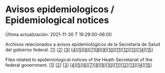 # Avisos epidemiologicos / Epidemiological notices

Última actualización: 2021-11-30 T 19:29:00-06:00

Archivos relacionados a avisos epidemiológicos de la Secretaría de Salud del gobierno federal. [[1](https://www.gob.mx/salud/documentos/aviso-epidemiologico-casos-de-infeccion-respiratoria-asociados-a-nuevo-coronavirus-2019-ncov)] [[2](https://www.gob.mx/salud/documentos/aviso-epidemiologico-enfermedad-covid-19-por-sars_cov-2-actualizacion)] [[3](https://www.gob.mx/salud/documentos/aviso-preventivo-de-viajes-internacionales-por-pandemia-de-covid-19-causada-por-sars-cov-2)] [[4](https://www.gob.mx/salud/documentos/aviso-preventivo-de-viaje-personas-que-retornan-o-son-repatriadas-de-cruceros-internacionales-por-pandemia-de-covid-19-causada-sars_cov-2)][[5](https://www.gob.mx/salud/documentos/aviso-preventivo-de-viajes-internacionales-por-pandemia-de-covid-19-causada-por-sars-cov-2-262355)][[6](https://www.gob.mx/salud/documentos/aviso-epidemiologico-covid-19-durante-el-embarazo-262415)][[7](https://www.gob.mx/salud/documentos/aviso-preventivo-de-viajes-internacionales-por-pandemia-de-covid-19-causada-por-sars-cov-2-262355)][[8](https://www.gob.mx/salud/documentos/aviso-epidemiologico-variantes-sars-cov2)][[9](https://www.gob.mx/salud/documentos/aviso-preventivo-de-viaje-a-republica-democratica-del-congo-y-guinea-por-brotes-activos-de-enfermedad-por-virus-del-ebola)][[10](https://www.gob.mx/salud/documentos/aviso-preventivo-de-viaje-a-republica-democratica-del-congo-y-guinea-por-brotes-activos-de-enfermedad-por-virus-del-ebola)][[11](https://www.gob.mx/salud/documentos/aviso-epidemiologico-covid-19-durante-el-embarazo-278944)][[12](https://www.gob.mx/salud/documentos/aviso-preventivo-de-viaje-por-pandemia-de-covid19-causada-por-sarscov2-y-sus-variantes-geneticas)][[13](https://www.gob.mx/salud/documentos/aviso-epidemiologico-candida-auris-septiembre-2021)][[14](https://www.gob.mx/salud/documentos/aviso-preventivo-de-viaje-por-pandemia-de-covid19-causada-por-sarscov2-y-sus-variantes-geneticas)][[15](https://www.gob.mx/salud/documentos/aviso-preventivo-de-viajes-internacionales-por-pandemia-de-covid-19)]

Files related to epidemiological notices of the Heath Secretariat of the federal government.  [[1](https://www.gob.mx/salud/documentos/aviso-epidemiologico-casos-de-infeccion-respiratoria-asociados-a-nuevo-coronavirus-2019-ncov)] [[2](https://www.gob.mx/salud/documentos/aviso-epidemiologico-enfermedad-covid-19-por-sars_cov-2-actualizacion)] [[3](https://www.gob.mx/salud/documentos/aviso-preventivo-de-viajes-internacionales-por-pandemia-de-covid-19-causada-por-sars-cov-2)] [[4](https://www.gob.mx/salud/documentos/aviso-preventivo-de-viaje-personas-que-retornan-o-son-repatriadas-de-cruceros-internacionales-por-pandemia-de-covid-19-causada-sars_cov-2)][[5](https://www.gob.mx/salud/documentos/aviso-preventivo-de-viajes-internacionales-por-pandemia-de-covid-19-causada-por-sars-cov-2-262355)][[6](https://www.gob.mx/salud/documentos/aviso-epidemiologico-covid-19-durante-el-embarazo-262415)][[7](https://www.gob.mx/salud/documentos/aviso-preventivo-de-viajes-internacionales-por-pandemia-de-covid-19-causada-por-sars-cov-2-262355)][[8](https://www.gob.mx/salud/documentos/aviso-epidemiologico-variantes-sars-cov2)][[9](https://www.gob.mx/salud/documentos/aviso-preventivo-de-viaje-a-republica-democratica-del-congo-y-guinea-por-brotes-activos-de-enfermedad-por-virus-del-ebola)][[10](https://www.gob.mx/salud/documentos/aviso-preventivo-de-viaje-a-republica-democratica-del-congo-y-guinea-por-brotes-activos-de-enfermedad-por-virus-del-ebola)][[11](https://www.gob.mx/salud/documentos/aviso-epidemiologico-covid-19-durante-el-embarazo-278944)][[12](https://www.gob.mx/salud/documentos/aviso-preventivo-de-viaje-por-pandemia-de-covid19-causada-por-sarscov2-y-sus-variantes-geneticas)][[13](https://www.gob.mx/salud/documentos/aviso-epidemiologico-candida-auris-septiembre-2021)][[14](https://www.gob.mx/salud/documentos/aviso-preventivo-de-viaje-por-pandemia-de-covid19-causada-por-sarscov2-y-sus-variantes-geneticas)][[15](https://www.gob.mx/salud/documentos/aviso-preventivo-de-viajes-internacionales-por-pandemia-de-covid-19)]
